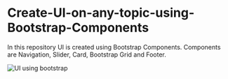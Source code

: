 # Create-UI-on-any-topic-using-Bootstrap-Components
In this repository UI is created using Bootstrap Components. Components are Navigation, Slider, Card, Bootstrap Grid and Footer.

![UI using bootstrap](https://user-images.githubusercontent.com/92078186/142153198-b779f51b-605d-48c8-839c-9d6921a14b2e.png)

